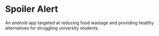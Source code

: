 # Spoiler Alert
An android app targeted at reducing food wastage and providing healthy alternatives for struggling university students.
